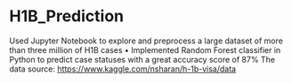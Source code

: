 # H1B_Prediction
Used Jupyter Notebook to explore and preprocess a large dataset of more than three million of H1B cases • Implemented Random Forest classifier in Python to predict case statuses with a great accuracy score of 87%
The data source: https://www.kaggle.com/nsharan/h-1b-visa/data
